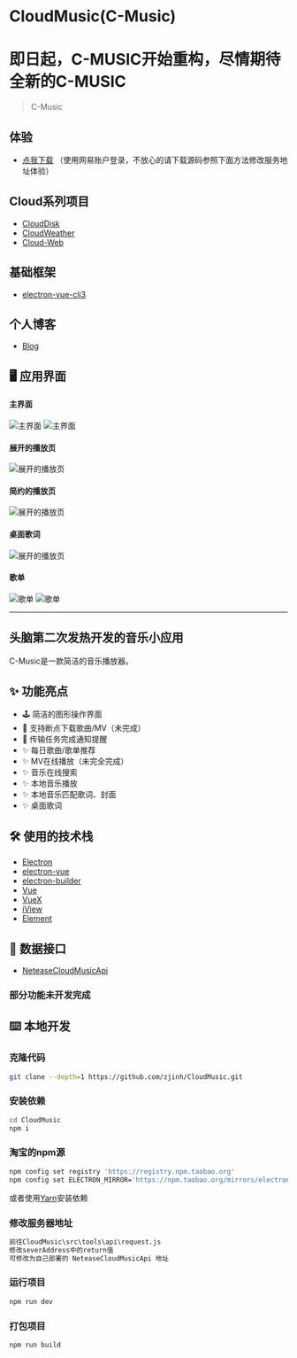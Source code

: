 # CloudMusic(C-Music)
# 即日起，C-MUSIC开始重构，尽情期待全新的C-MUSIC
> C-Music
## 体验
- [点我下载](https://works.zjinh.cn/CloudMusic)
（使用网易账户登录，不放心的请下载源码参照下面方法修改服务地址体验）
## Cloud系列项目
- [CloudDisk](https://github.com/zjinh/CloudDisk)
- [CloudWeather](https://github.com/zjinh/CloudWeather)
- [Cloud-Web](https://cloud.zjinh.cn/)
## 基础框架
- [electron-vue-cli3](https://github.com/zjinh/electron-vue-cli3)
## 个人博客
- [Blog](https://blog.zjinh.cn/)
## 🖥 应用界面
#### 主界面
   ![主界面](screen/music.png)
   ![主界面](screen/about.png)
#### 展开的播放页
   ![展开的播放页](screen/full-player.gif)
#### 简约的播放页
   ![展开的播放页](screen/simple-player.png)
#### 桌面歌词
   ![展开的播放页](screen/lrc.gif)
#### 歌单
   ![歌单](screen/local.png)
   ![歌单](screen/playlist.png)
  
---
## 头脑第二次发热开发的音乐小应用

C-Music是一款简洁的音乐播放器。

## ✨ 功能亮点
- 🕹 简洁的图形操作界面
- 💾 支持断点下载歌曲/MV（未完成）
- 🔔 传输任务完成通知提醒
- ✨ 每日歌曲/歌单推荐
- ✨ MV在线播放（未完全完成）
- ✨ 音乐在线搜索
- ✨ 本地音乐播放
- ✨ 本地音乐匹配歌词、封面
- ✨ 桌面歌词

## 🛠 使用的技术栈
- [Electron](https://electronjs.org/)
- [electron-vue](https://simulatedgreg.gitbooks.io/electron-vue/content/cn/) 
- [electron-builder](https://www.electron.build/) 
- [Vue](https://vuejs.org/)
- [VueX](https://vuex.vuejs.org/)
- [iView](https://www.iviewui.com/)
- [Element](https://element.eleme.io)

## :star2: 数据接口
- [NeteaseCloudMusicApi](https://github.com/Binaryify/NeteaseCloudMusicApi)

### 部分功能未开发完成

## ⌨️ 本地开发

### 克隆代码
```bash
git clone --depth=1 https://github.com/zjinh/CloudMusic.git
```

### 安装依赖
```bash
cd CloudMusic
npm i
```
### 淘宝的npm源
```bash
npm config set registry 'https://registry.npm.taobao.org'
npm config set ELECTRON_MIRROR='https://npm.taobao.org/mirrors/electron/'
```
或者使用[Yarn](https://yarnpkg.com/)安装依赖

### 修改服务器地址
```bash
前往CloudMusic\src\tools\api\request.js
修改severAddress中的return值
可修改为自己部署的 NeteaseCloudMusicApi 地址
```

### 运行项目
```bash
npm run dev
```
### 打包项目
```bash
npm run build

